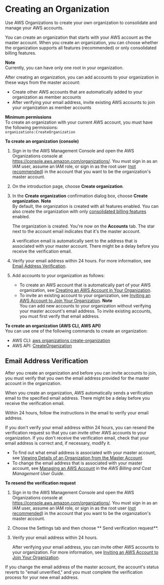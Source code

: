# Creating an Organization<a name="orgs_manage_create"></a>

Use AWS Organizations to create your own organization to consolidate and manage your AWS accounts\. 

You can create an organization that starts with your AWS account as the master account\. When you create an organization, you can choose whether the organization supports all features \(recommended\) or only consolidated billing features\. 

**Note**  
Currently, you can have only one root in your organization\.

After creating an organization, you can add accounts to your organization in these ways from the master account:
+ Create other AWS accounts that are automatically added to your organization as member accounts
+ After verifying your email address, invite existing AWS accounts to join your organization as member accounts

**Minimum permissions**  
To create an organization with your current AWS account, you must have the following permissions:  
`organizations:CreateOrganization`

**To create an organization \(console\)**

1. Sign in to the AWS Management Console and open the AWS Organizations console at [https://console\.aws\.amazon\.com/organizations/](https://console.aws.amazon.com/organizations/)\. You must sign in as an IAM user, assume an IAM role, or sign in as the root user \([not recommended](https://docs.aws.amazon.com/IAM/latest/UserGuide/best-practices.html#lock-away-credentials)\) in the account that you want to be the organization's master account\.

1. On the introduction page, choose **Create organization**\.

1. In the **Create organization** confirmation dialog box, choose **Create organization**\.
**Note**  
By default, the organization is created with all features enabled\. You can also create the organization with only [consolidated billing features](orgs_getting-started_concepts.md#feature-set-cb-only) enabled\.

   The organization is created\. You're now on the **Accounts** tab\. The star next to the account email indicates that it's the master account\.

   A verification email is automatically sent to the address that is associated with your master account\. There might be a delay before you receive the verification email\.

1. Verify your email address within 24 hours\. For more information, see [Email Address Verification](#about-email-verification)\.

1. Add accounts to your organization as follows:
   + To create an AWS account that is automatically part of your AWS organization, see [Creating an AWS Account in Your Organization](orgs_manage_accounts_create.md)\.
   + To invite an existing account to your organization, see [Inviting an AWS Account to Join Your Organization](orgs_manage_accounts_invites.md)\. 
**Note**  
You can add new accounts to your organization without verifying your master account's email address\. To invite existing accounts, you must first verify that email address\.

**To create an organization \(AWS CLI, AWS API\)**  
You can use one of the following commands to create an organization:
+ AWS CLI: [aws organizations create\-organization](https://docs.aws.amazon.com/cli/latest/reference/organizations/create-organization.html)
+ AWS API: [CreateOrganization](https://docs.aws.amazon.com/organizations/latest/APIReference/API_CreateOrganization.html)

## Email Address Verification<a name="about-email-verification"></a>

After you create an organization and before you can invite accounts to join, you must verify that you own the email address provided for the master account in the organization\. 

When you create an organization, AWS automatically sends a verification email to the specified email address\. There might be a delay before you receive the verification email\. 

Within 24 hours, follow the instructions in the email to verify your email address\. 

If you don't verify your email address within 24 hours, you can resend the verification request so that you can invite other AWS accounts to your organization\. If you don't receive the verification email, check that your email address is correct and, if necessary, modify it\. 
+ To find out what email address is associated with your master account, see [Viewing Details of an Organization from the Master Account](orgs_manage_org_details.md#orgs_view_org)\.
+ To change the email address that is associated with your master account, see [Managing an AWS Account](https://docs.aws.amazon.com/awsaccountbilling/latest/aboutv2/manage-account-payment.html) in the *AWS Billing and Cost Management User Guide*\.

**To resend the verification request**

1. Sign in to the AWS Management Console and open the AWS Organizations console at [https://console\.aws\.amazon\.com/organizations/](https://console.aws.amazon.com/organizations/)\. You must sign in as an IAM user, assume an IAM role, or sign in as the root user \([not recommended](https://docs.aws.amazon.com/IAM/latest/UserGuide/best-practices.html#lock-away-credentials)\) in the account that you want to be the organization's master account\.

1. Choose the Settings tab and then choose ** Send verification request**\. 

1. Verify your email address within 24 hours\.

   After verifying your email address, you can invite other AWS accounts to your organization\. For more information, see [Inviting an AWS Account to Join Your Organization](orgs_manage_accounts_invites.md)\.

If you change the email address of the master account, the account's status reverts to "email unverified," and you must complete the verification process for your new email address\.